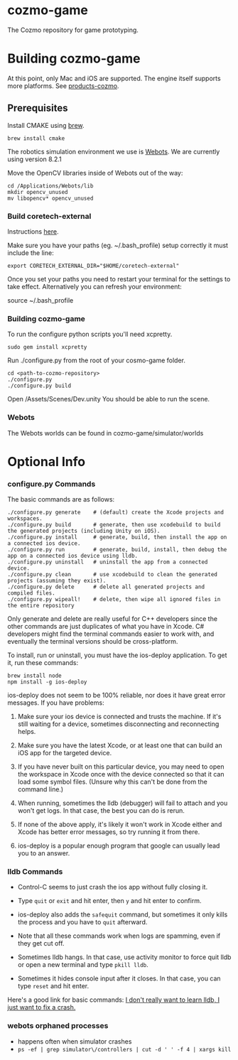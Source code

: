 # cozmo-game

The Cozmo repository for game prototyping.

# Building cozmo-game

At this point, only Mac and iOS are supported. The engine itself supports more platforms. See [products-cozmo](https://github.com/anki/products-cozmo).

## Prerequisites

Install CMAKE using [brew](http://brew.sh/).

    brew install cmake

The robotics simulation environment we use is [Webots](https://www.cyberbotics.com/overview). We are currently using version 8.2.1

Move the OpenCV libraries inside of Webots out of the way:

    cd /Applications/Webots/lib
    mkdir opencv_unused
    mv libopencv* opencv_unused

### Build coretech-external

Instructions [here](https://github.com/anki/coretech-external).

Make sure you have your paths (eg. ~/.bash_profile) setup correctly it must include the line:

    export CORETECH_EXTERNAL_DIR="$HOME/coretech-external"

Once you set your paths you need to restart your terminal for the settings to take effect. Alternatively you can refresh your environment:

source ~/.bash_profile

### Building cozmo-game

To run the configure python scripts you'll need xcpretty.

    sudo gem install xcpretty

Run ./configure.py from the root of your cosmo-game folder.

    cd <path-to-cozmo-repository>
    ./configure.py
    ./configure.py build

Open <path-to-cozmo-repository>/Assets/Scenes/Dev.unity
You should be able to run the scene.

### Webots

The Webots worlds can be found in cozmo-game/simulator/worlds

# Optional Info

### configure.py Commands

The basic commands are as follows:

    ./configure.py generate    # (default) create the Xcode projects and workspaces.
    ./configure.py build       # generate, then use xcodebuild to build the generated projects (including Unity on iOS).
    ./configure.py install     # generate, build, then install the app on a connected ios device.
    ./configure.py run         # generate, build, install, then debug the app on a connected ios device using lldb.
    ./configure.py uninstall   # uninstall the app from a connected device.
    ./configure.py clean       # use xcodebuild to clean the generated projects (assuming they exist).
    ./configure.py delete      # delete all generated projects and compiled files.
    ./configure.py wipeall!    # delete, then wipe all ignored files in the entire repository

Only generate and delete are really useful for C++ developers since the other commands are just duplicates of what you have in Xcode. C# developers might find the terminal commands easier to work with, and eventually the terminal versions should be cross-platform.

To install, run or uninstall, you must have the ios-deploy application. To get it, run these commands:

    brew install node
    npm install -g ios-deploy

ios-deploy does not seem to be 100% reliable, nor does it have great error messages. If you have problems:

1. Make sure your ios device is connected and trusts the machine. If it's still waiting for a device, sometimes disconnecting and reconnecting helps.

2. Make sure you have the latest Xcode, or at least one that can build an iOS app for the targeted device.

3. If you have never built on this particular device, you may need to open the workspace in Xcode once with the device connected so that it can load some symbol files. (Unsure why this can't be done from the command line.)

4. When running, sometimes the lldb (debugger) will fail to attach and you won't get logs. In that case, the best you can do is rerun.

5. If none of the above apply, it's likely it won't work in Xcode either and Xcode has better error messages, so try running it from there.

6. ios-deploy is a popular enough program that google can usually lead you to an answer.

### lldb Commands

 * Control-C seems to just crash the ios app without fully closing it.

 * Type `quit` or `exit` and hit enter, then `y` and hit enter to confirm.

 * ios-deploy also adds the `safequit` command, but sometimes it only kills the process and you have to `quit` afterward.

 * Note that all these commands work when logs are spamming, even if they get cut off.

 * Sometimes lldb hangs. In that case, use activity monitor to force quit lldb or open a new terminal and type `pkill lldb`.

 * Sometimes it hides console input after it closes. In that case, you can type `reset` and hit enter.

Here's a good link for basic commands: [I don't really want to learn lldb, I just want to fix a crash.](http://meowni.ca/posts/unscary-lldb/)

### webots orphaned processes

 * happens often when simulator crashes
 * `ps -ef | grep simulator\/controllers | cut -d ' ' -f 4 | xargs kill`
